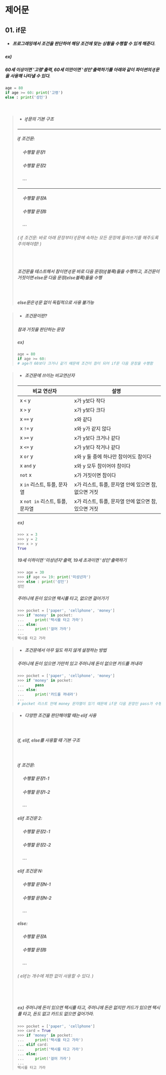 
# 제어문
## 01. if문
* ##### 프로그래밍에서 조건을 판단하여 해당 조건에 맞는 상황을 수행할 수 있게 해준다.

##### ex)
##### 60세 이상이면 '고령'출력, 60세 미만이면 '성인'출력하기를 아래와 같이 파이썬의 if문을 사용해 나타낼 수 있다. 
```python
age = 80
if age >= 60: print('고령')
else : print('성인')
```
&nbsp;
>* ##### if문의 기본 구조
>---
>##### if 조건문:
>
>##### &nbsp;&nbsp;&nbsp;&nbsp; 수행할 문장1
>
>##### &nbsp;&nbsp;&nbsp;&nbsp; 수행할 문장2
>
>##### &nbsp;&nbsp;&nbsp;&nbsp;   ...
>---
>   
>##### &nbsp;&nbsp;&nbsp;&nbsp; 수행할 문장A
>
>##### &nbsp;&nbsp;&nbsp;&nbsp; 수행할 문장B
>##### &nbsp;&nbsp;&nbsp;&nbsp; ...
>###### ( if 조건문: 바로 아래 문장부터 if문에 속하는 모든 문장에 들여쓰기를 해주도록 주의해야함! )
> &nbsp;
> ##### 조건문을 테스트해서 참이면 if문 바로 다음 문장(if블록)들을 수행하고, 조건문이 거짓이면 else문 다음 문장(else블록)들을 수행
> &nbsp;
> ##### else문은 if문 없이 독립적으로 사용 불가능

>* ##### 조건문이란?
> ##### 참과 거짓을 판단하는 문장
>
>  ##### ex)
>```python
>age = 80
>if age >= 60:
> # age가 60보다 크거나 같기 떄문에 조건이 참이 되어 if문 다음 문장을 수행함
>```

>* ##### 조건문에 쓰이는 비교연산자
> | 비교 연산자 | 설명 |
> | ------ | ----------- |
> | x `<` y   | x가 y보다 작다 |
> | x `>` y | x가 y보다 크다 |
> | x `==` y   | x와 같다 |
> | x `!=` y   | x와 y가 같지 않다 |
> | x `>=` y   | x가 y보다 크거나 같다 |
> | x `<=` y   | x가 y보다 작거나 같다 |
> | x `or` y   | x와 y 둘 중에 하나만 참이어도 참이다 |
> | x `and` y   |x와 y 모두 참이어야 참이다 |
> | `not` x   | x가 거짓이면 참이다 |
> | x `in` 리스트, 튜플, 문자열   | x가 리스트, 튜플, 문자열 안에 있으면 참, 없으면 거짓 |
> | x `not in` 리스트, 튜플, 문자열   | x가 리스트, 튜플, 문자열 안에 없으면 참, 있으면 거짓 |
>
>  ##### ex)
>```python
> >>> x = 3
> >>> y = 2
> >>> x > y
> True
>```
> ##### 19세 이하이면 '미성년자'출력, 19세 초과이면 '성인'출력하기
>```python
>>>> age = 30
>>>> if age <= 19: print('미성년자')
>>>> else : print('성인')
>성인
>```
> ##### 주머니에 돈이 있으면 택시를 타고, 없으면 걸어가기
>```python
>>>> pocket = ['paper', 'cellphone', 'money']
>>>> if 'money' in pocket: 
>...     print('택시를 타고 가라')
>... else: 
>...     print('걸어 가라')
>... 
> 택시를 타고 가라
>```

> * ##### 조건문에서 아무 일도 하지 않게 설정하는 방법
> ##### 주머니에 돈이 있으면 가만히 있고 주머니에 돈이 없으면 카드를 꺼내라
>```python
>>>> pocket = ['paper', 'cellphone', 'money']
>>>> if 'money' in pocket: 
>...     pass
>... else: 
>...     print('카드를 꺼내라')
>... 
># pocket 리스트 안에 money 문자열이 있기 때문에 if문 다음 문장인 pass가 수행되고 아무런 결과값이 나오지 않음
>```
 
> * ##### 다양한 조건을 판단해야할 때는 elif 사용
> &nbsp;
> ##### if, elif, else를 사용할 때 기본 구조 
> &nbsp;
>##### if 조건문:
>
>##### &nbsp;&nbsp;&nbsp;&nbsp; 수행할 문장1-1
>
>##### &nbsp;&nbsp;&nbsp;&nbsp; 수행할 문장1-2
>
>##### &nbsp;&nbsp;&nbsp;&nbsp;   ...
>
>##### elif 조건문 2:
>   
>##### &nbsp;&nbsp;&nbsp;&nbsp; 수행할 문장2-1
>
>##### &nbsp;&nbsp;&nbsp;&nbsp; 수행할 문장2-2
>##### &nbsp;&nbsp;&nbsp;&nbsp; ...
>
>##### elif 조건문 N:
>   
>##### &nbsp;&nbsp;&nbsp;&nbsp; 수행할 문장N-1
>
>##### &nbsp;&nbsp;&nbsp;&nbsp; 수행할 문장N-2
>##### &nbsp;&nbsp;&nbsp;&nbsp; ...
>
>##### else:
>   
>##### &nbsp;&nbsp;&nbsp;&nbsp; 수행할 문장A
>
>##### &nbsp;&nbsp;&nbsp;&nbsp; 수행할 문장B
>##### &nbsp;&nbsp;&nbsp;&nbsp; ...
>
>###### ( elif는 개수에 제한 없이 사용할 수 있다. )
>###### &nbsp;
>##### ex) 주머니에 돈이 있으면 택시를 타고, 주머니에 돈은 없지만 카드가 있으면 택시를 타고, 돈도 없고 카드도 없으면 걸어가라.
>```python
>>>> pocket = ['paper', 'cellphone']
>>>> card = True
>>>> if 'money' in pocket:
>...     print('택시를 타고 가라')
>... elif card: 
>...     print('택시를 타고 가라')
>... else: 
>...     print('걸어 가라')
>... 
> 택시를 타고 가라
>```
